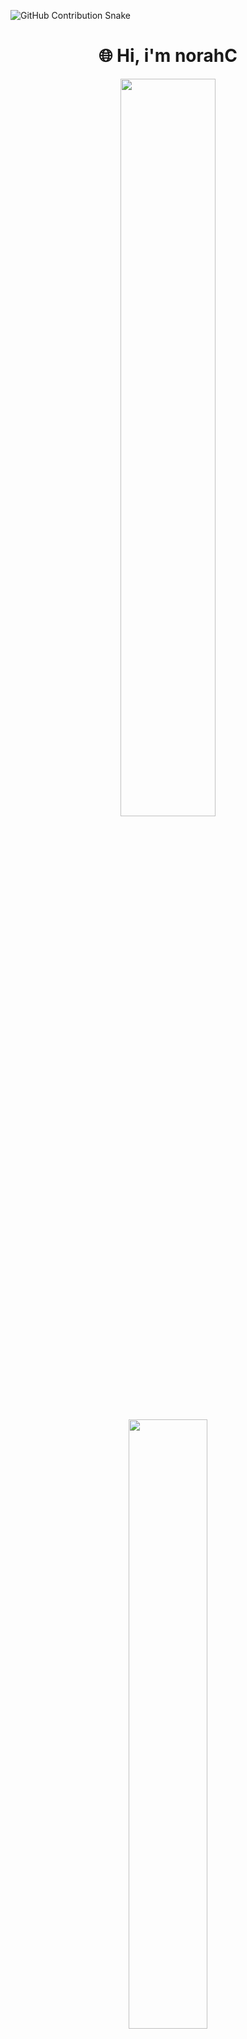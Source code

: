 ![GitHub Contribution Snake](https://github.com/norahx666/norahx666/blob/output/contribution-snake-dark.svg)

<h1 align="center"> 🌐  Hi, i'm norahC </h1>

<div align="center">
  <img src="https://github-readme-stats.vercel.app/api?username=norahx666&theme=aura&hide_border=true&include_all_commits=true&count_private=true" width="55%" /> </br>
  <img src="https://github-readme-streak-stats.herokuapp.com/?user=norahx666&theme=aura&hide_border=true" width="50%" />
</div>


<h2 align="center">🌟 Developer and Cybersecurity Student</h2>
<h3 align="center">🚀 New Projects Coming Soon</h3>


🔭 i'm Currently Crafting Things

🖥️ I’m currently learning **C** and mastering **Python**

🗣️ How to reach me: https://t.me/norahcc

🧠 Already know Python and mySQL

🎮 love for gaming

<h2 align="💬 center">Contacts</h2>

[![Telegram](https://img.shields.io/badge/Telegram-2CA5E0?style=for-the-badge&logo=telegram&logoColor=white)](https://t.me/norahcc)
[![Discord](https://img.shields.io/badge/Discord-5865F2?style=for-the-badge&logo=discord&logoColor=white)](https://discord.gg/norahc666)

<h3 align="center">🛠 Languages and Tools: </h3>

![Linux](https://img.shields.io/badge/Linux-FCC624?style=for-the-badge&logo=linux&logoColor=black)
![Ubuntu](https://img.shields.io/badge/Ubuntu-E95420?style=for-the-badge&logo=ubuntu&logoColor=white)
![Bash](https://img.shields.io/badge/Bash-121011?style=for-the-badge&logo=gnu-bash&logoColor=white)
![GitHub](https://img.shields.io/badge/GitHub-181717?style=for-the-badge&logo=github&logoColor=white)
![Python](https://img.shields.io/badge/python-3670A0?style=for-the-badge&logo=python&logoColor=ffdd54)
![MySQL](https://img.shields.io/badge/MySQL-4479A1?style=for-the-badge&logo=mysql&logoColor=white)
![Nmap](https://img.shields.io/badge/Nmap-1E74FF?style=for-the-badge&logo=nmap&logoColor=white)
![Metasploit](https://img.shields.io/badge/Metasploit-1572B6?style=for-the-badge&logo=metasploit&logoColor=white)
![Maltego](https://img.shields.io/badge/Maltego-1B6AC6?style=for-the-badge&logo=maltego&logoColor=white)
![Canva](https://img.shields.io/badge/Canva-00C4CC?style=for-the-badge&logo=canva&logoColor=white)
![Tor](https://img.shields.io/badge/Tor-7D4698?style=for-the-badge&logo=tor-browser&logoColor=white)






 
  
<!--
**norahx666/norahx666** is a ✨ _special_ ✨ repository because its `README.md` (this file) appears on your GitHub profile.
  <!--<img src="https://github-readme-stats.vercel.app/api/top-langs/?username=norahx666&theme=aura&hide_border=true&include_all_commits=true&count_private=true&layout=compact" width="36%" /> </br>

Here are some ideas to get you started:



